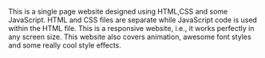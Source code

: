 This is a single page website designed using HTML,CSS and some JavaScript. HTML and CSS files are separate while JavaScript code is used within the HTML file. 
This is a responsive website, i.e., it works perfectly in any screen size. This website also covers animation, awesome font styles and some really cool style effects.
